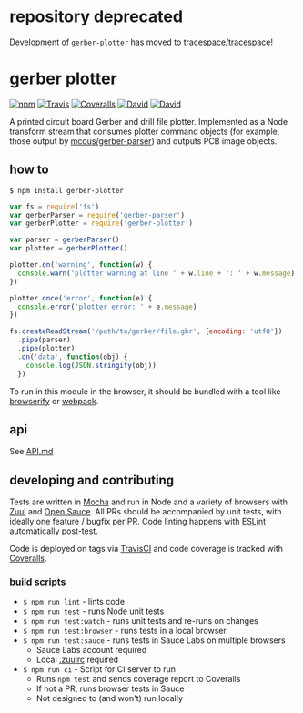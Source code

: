 # repository deprecated

Development of `gerber-plotter` has moved to [tracespace/tracespace][tracespace]!

[tracespace]: https://github.com/tracespace/tracespace

# gerber plotter

[![npm](https://img.shields.io/npm/v/gerber-plotter.svg?style=flat-square&maxAge=86400)](https://www.npmjs.com/package/gerber-plotter)
[![Travis](https://img.shields.io/travis/mcous/gerber-plotter.svg?style=flat-square&maxAge=86400)](https://travis-ci.org/mcous/gerber-plotter)
[![Coveralls](https://img.shields.io/coveralls/mcous/gerber-plotter.svg?style=flat-square&maxAge=86400)](https://coveralls.io/github/mcous/gerber-plotter)
[![David](https://img.shields.io/david/mcous/gerber-plotter.svg?style=flat-square&maxAge=86400)](https://david-dm.org/mcous/gerber-plotter)
[![David](https://img.shields.io/david/dev/mcous/gerber-plotter.svg?style=flat-square&maxAge=86400)](https://david-dm.org/mcous/gerber-plotter?type=dev)

A printed circuit board Gerber and drill file plotter. Implemented as a Node transform stream that consumes plotter command objects (for example, those output by [mcous/gerber-parser](https://github.com/mcous/gerber-parser)) and outputs PCB image objects.

## how to

`$ npm install gerber-plotter`

``` javascript
var fs = require('fs')
var gerberParser = require('gerber-parser')
var gerberPlotter = require('gerber-plotter')

var parser = gerberParser()
var plotter = gerberPlotter()

plotter.on('warning', function(w) {
  console.warn('plotter warning at line ' + w.line + ': ' + w.message)
})

plotter.once('error', function(e) {
  console.error('plotter error: ' + e.message)
})

fs.createReadStream('/path/to/gerber/file.gbr', {encoding: 'utf8'})
  .pipe(parser)
  .pipe(plotter)
  .on('data', function(obj) {
    console.log(JSON.stringify(obj))
  })
```

To run in this module in the browser, it should be bundled with a tool like [browserify](http://browserify.org/) or [webpack](http://webpack.github.io/).

## api

See [API.md](./API.md)

## developing and contributing

Tests are written in [Mocha](http://mochajs.org/) and run in Node and a variety of browsers with [Zuul](https://github.com/defunctzombie/zuul) and [Open Sauce](https://saucelabs.com/opensauce/). All PRs should be accompanied by unit tests, with ideally one feature / bugfix per PR. Code linting happens with [ESLint](http://eslint.org/) automatically post-test.

Code is deployed on tags via [TravisCI](https://travis-ci.org/) and code coverage is tracked with [Coveralls](https://coveralls.io/).

### build scripts

* `$ npm run lint` - lints code
* `$ npm run test` - runs Node unit tests
* `$ npm run test:watch` - runs unit tests and re-runs on changes
* `$ npm run test:browser` - runs tests in a local browser
* `$ npm run test:sauce` - runs tests in Sauce Labs on multiple browsers
  * Sauce Labs account required
  * Local [.zuulrc](https://github.com/defunctzombie/zuul/wiki/Zuulrc) required
* `$ npm run ci` - Script for CI server to run
  * Runs `npm test` and sends coverage report to Coveralls
  * If not a PR, runs browser tests in Sauce
  * Not designed to (and won't) run locally
